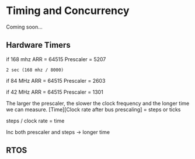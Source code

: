# Timing and Concurrency

Coming soon...



## Hardware Timers

if 168 mhz
	ARR = 64515
	Prescaler = 5207

	2 sec (168 mhz / 8000)

if 84 MHz
	ARR = 64515
	Prescaler = 2603
	


if 42 MHz
	ARR = 64515
	Prescaler = 1301
	



The larger the prescaler, the slower the clock frequency and the longer time we can measure.
[Time][Clock rate after bus prescaling] = steps or ticks

steps / clock rate = time

Inc both prescaler and steps -> longer time

## RTOS

